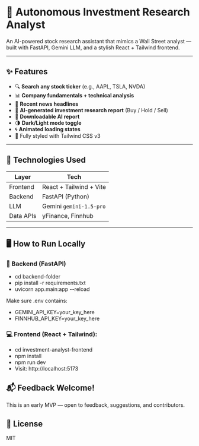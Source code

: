 # 🧠 Autonomous Investment Research Analyst

An AI-powered stock research assistant that mimics a Wall Street analyst — built with FastAPI, Gemini LLM, and a stylish React + Tailwind frontend.

---

## ✨ Features

- 🔍 **Search any stock ticker** (e.g., AAPL, TSLA, NVDA)
- 📊 **Company fundamentals + technical analysis**
- 📰 **Recent news headlines**
- 🤖 **AI-generated investment research report** (Buy / Hold / Sell)
- 🧾 **Downloadable AI report**
- 🌗 **Dark/Light mode toggle**
- 🌀 **Animated loading states**
- 🎨 Fully styled with Tailwind CSS v3

---

## 🧪 Technologies Used

| Layer      | Tech                     |
|------------|--------------------------|
| Frontend   | React + Tailwind + Vite  |
| Backend    | FastAPI (Python)         |
| LLM        | Gemini `gemini-1.5-pro`  |
| Data APIs  | yFinance, Finnhub        |

---

## 🖥️ How to Run Locally

### 🧩 Backend (FastAPI)

- cd backend-folder
- pip install -r requirements.txt
- uvicorn app.main:app --reload

Make sure .env contains:
- GEMINI_API_KEY=your_key_here
- FINNHUB_API_KEY=your_key_here

### 💻 Frontend (React + Tailwind):
- cd investment-analyst-frontend
- npm install
- npm run dev
- Visit: http://localhost:5173

## 📬 Feedback Welcome!
This is an early MVP — open to feedback, suggestions, and contributors.

## 📄 License
MIT